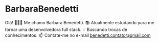# BarbaraBenedetti
Olá! 👩🏼‍💻
Me chamo Barbara Benedetti.
📚 Atualmente estudando para me tornar uma desenvolvedora full stack.
💡 Buscando trocas de conhecimentos.
📫 Contate-me no e-mail benedetti.contato@gmail.com
